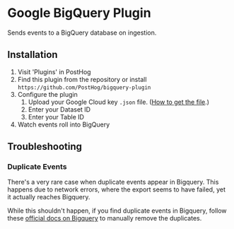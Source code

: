 # Google BigQuery Plugin

Sends events to a BigQuery database on ingestion.

## Installation

1. Visit 'Plugins' in PostHog
1. Find this plugin from the repository or install `https://github.com/PostHog/bigquery-plugin`
1. Configure the plugin
   1. Upload your Google Cloud key `.json` file. ([How to get the file](https://cloud.google.com/bigquery/docs/reference/libraries).)
   1. Enter your Dataset ID
   1. Enter your Table ID 
1. Watch events roll into BigQuery

## Troubleshooting

### Duplicate Events

There's a very rare case when duplicate events appear in Bigquery. This happens due to network errors, where the export seems to have failed, yet it actually reaches Bigquery.

While this shouldn't happen, if you find duplicate events in Bigquery, follow these [official docs on Bigquery](https://cloud.google.com/bigquery/streaming-data-into-bigquery#manually_removing_duplicates) to manually remove the duplicates.